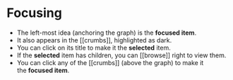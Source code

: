 # Focusing

- The left-most idea (anchoring the graph) is the **focused item**.
- It also appears in the [[crumbs]], highlighted as dark.
- You can click on its title to make it the **selected** item.
- If the **selected** item has children, you can [[browse]] right to view them.
- You can click any of the [[crumbs]] (above the graph) to make it the **focused item**.